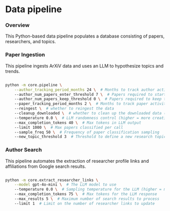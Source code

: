 # Data pipeline

### Overview

This Python-based data pipeline populates a database consisting of papers, researchers, and topics.

### Paper Ingestion

This pipeline ingests ArXiV data and uses an LLM to hypothesize topics and trends.

```bash

python -m core.pipeline \
    --author_tracking_period_months 24 \  # Months to track author activity  
    --author_num_papers_enter_threshold 7 \  # Papers required to start tracking an author  
    --author_num_papers_keep_threshold 0 \  # Papers required to keep tracking an author  
    --paper_tracking_period_months 2 \  # Months to track paper activity
    --reingest \  # whether to reingest the data
    --cleanup_downloaded \  # whether to clean up the downloaded data (keep the data in case of using it again)
    --temperature 0.0 \  # LLM randomness control (higher = more creative)  
    --max_completion_tokens 40 \  # Max tokens in LLM output  
    --limit 1000 \  # Max papers classified per call  
    --sample_freq 50 \  # Frequency of paper classification sampling  
    --new_topic_threshold 3  # Threshold to define a new research topic  
```

### Author Search

This pipeline automates the extraction of researcher profile links and affiliations from Google search results.

```bash

python -m core.extract_researcher_links \
    --model gpt-4o-mini \  # The LLM model to use  
    --temperature 0.0 \  # Sampling temperature for the LLM (higher = more randomness)  
    --max_completion_tokens 75 \  # Max tokens for the LLM response  
    --max_results 5 \  # Maximum number of search results to process  
    --limit 1  # Limit on the number of researcher links to update  
```
